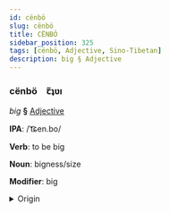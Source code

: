 ```yaml
---
id: cënbö
slug: cënbö
title: CËNBÖ
sidebar_position: 325
tags: [cënbö, Adjective, Sino-Tibetan]
description: big § Adjective
---
```


### cënbö&emsp;<span kind="abugida">ꞇ̃ʇʋı</span>

*big* **§** [Adjective](../../tags/Adjective)

**IPA**: /ˈt͡ɕen.bo/

**Verb**: to be big

**Noun**: bigness/size

**Modifier**: big

<details>
    <summary>Origin</summary>
    Tibetan ཆེན་པོ chen po /t͡ɕʰem˥˥.po˥˥/<br/>
    <em>Sino-Tibetan Language Family</em>
</details>
